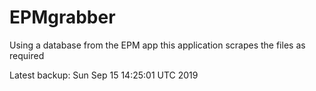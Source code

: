 # EPMgrabber
Using a database from the EPM app this application scrapes the files as required


Latest backup: Sun Sep 15 14:25:01 UTC 2019

